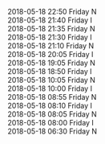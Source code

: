 2018-05-18 22:50 Friday  N  
2018-05-18 21:40 Friday  I  
2018-05-18 21:35 Friday  N  
2018-05-18 21:30 Friday  I  
2018-05-18 21:10 Friday  N  
2018-05-18 20:05 Friday  I  
2018-05-18 19:05 Friday  N  
2018-05-18 18:50 Friday  I  
2018-05-18 10:05 Friday  N  
2018-05-18 10:00 Friday  I  
2018-05-18 08:55 Friday  N  
2018-05-18 08:10 Friday  I  
2018-05-18 08:05 Friday  N  
2018-05-18 08:00 Friday  I  
2018-05-18 06:30 Friday  N  
